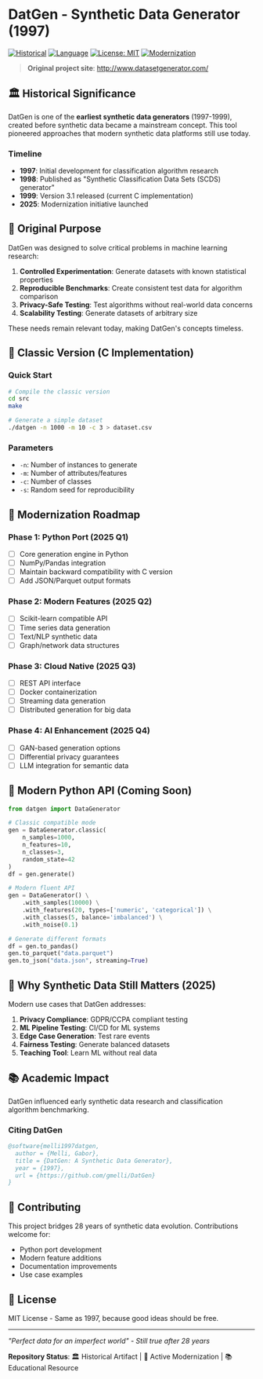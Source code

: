 
# DatGen - Synthetic Data Generator (1997)

[![Historical](https://img.shields.io/badge/Historical-1997-blue.svg)](https://www.datasetgenerator.com/)
[![Language](https://img.shields.io/badge/Language-C-green.svg)](src/datgen.c)
[![License: MIT](https://img.shields.io/badge/License-MIT-yellow.svg)](LICENSE)
[![Modernization](https://img.shields.io/badge/Modernization-In%20Progress-orange.svg)](#modernization-roadmap)

> **Original project site**: http://www.datasetgenerator.com/

## 🏛️ Historical Significance

DatGen is one of the **earliest synthetic data generators** (1997-1999), created before synthetic data became a mainstream concept. This tool pioneered approaches that modern synthetic data platforms still use today.

### Timeline
- **1997**: Initial development for classification algorithm research
- **1998**: Published as "Synthetic Classification Data Sets (SCDS) generator"
- **1999**: Version 3.1 released (current C implementation)
- **2025**: Modernization initiative launched

## 📖 Original Purpose

DatGen was designed to solve critical problems in machine learning research:

1. **Controlled Experimentation**: Generate datasets with known statistical properties
2. **Reproducible Benchmarks**: Create consistent test data for algorithm comparison
3. **Privacy-Safe Testing**: Test algorithms without real-world data concerns
4. **Scalability Testing**: Generate datasets of arbitrary size

These needs remain relevant today, making DatGen's concepts timeless.

## 🔧 Classic Version (C Implementation)

### Quick Start
```bash
# Compile the classic version
cd src
make

# Generate a simple dataset
./datgen -n 1000 -m 10 -c 3 > dataset.csv
```

### Parameters
- `-n`: Number of instances to generate
- `-m`: Number of attributes/features
- `-c`: Number of classes
- `-s`: Random seed for reproducibility

## 🚀 Modernization Roadmap

### Phase 1: Python Port (2025 Q1)
- [ ] Core generation engine in Python
- [ ] NumPy/Pandas integration
- [ ] Maintain backward compatibility with C version
- [ ] Add JSON/Parquet output formats

### Phase 2: Modern Features (2025 Q2)
- [ ] Scikit-learn compatible API
- [ ] Time series data generation
- [ ] Text/NLP synthetic data
- [ ] Graph/network data structures

### Phase 3: Cloud Native (2025 Q3)
- [ ] REST API interface
- [ ] Docker containerization
- [ ] Streaming data generation
- [ ] Distributed generation for big data

### Phase 4: AI Enhancement (2025 Q4)
- [ ] GAN-based generation options
- [ ] Differential privacy guarantees
- [ ] LLM integration for semantic data

## 🎯 Modern Python API (Coming Soon)

```python
from datgen import DataGenerator

# Classic compatible mode
gen = DataGenerator.classic(
    n_samples=1000,
    n_features=10,
    n_classes=3,
    random_state=42
)
df = gen.generate()

# Modern fluent API
gen = DataGenerator() \
    .with_samples(10000) \
    .with_features(20, types=['numeric', 'categorical']) \
    .with_classes(5, balance='imbalanced') \
    .with_noise(0.1)

# Generate different formats
df = gen.to_pandas()
gen.to_parquet("data.parquet")
gen.to_json("data.json", streaming=True)
```

## 🔬 Why Synthetic Data Still Matters (2025)

Modern use cases that DatGen addresses:

1. **Privacy Compliance**: GDPR/CCPA compliant testing
2. **ML Pipeline Testing**: CI/CD for ML systems
3. **Edge Case Generation**: Test rare events
4. **Fairness Testing**: Generate balanced datasets
5. **Teaching Tool**: Learn ML without real data

## 📚 Academic Impact

DatGen influenced early synthetic data research and classification algorithm benchmarking.

### Citing DatGen
```bibtex
@software{melli1997datgen,
  author = {Melli, Gabor},
  title = {DatGen: A Synthetic Data Generator},
  year = {1997},
  url = {https://github.com/gmelli/DatGen}
}
```

## 🤝 Contributing

This project bridges 28 years of synthetic data evolution. Contributions welcome for:
- Python port development
- Modern feature additions
- Documentation improvements
- Use case examples

## 📜 License

MIT License - Same as 1997, because good ideas should be free.

---

*"Perfect data for an imperfect world" - Still true after 28 years*

**Repository Status**: 🏛️ Historical Artifact | 🚧 Active Modernization | 📚 Educational Resource
